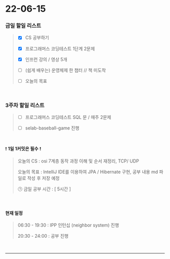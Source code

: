 # 22-06-15
### 금일 할일 리스트 

> - [x]  CS 공부하기  
>
> - [x]  프로그래머스 코딩테스트 1단계 2문제  
>
> - [x]  인프런 강의 / 영상 5개  
>
> - [ ]  (쉽게 배우는) 운영체제 한 챕터  // 책 미도착
>
> - [ ]  오늘의 목표    


<br/>

### 3주차 할일 리스트  

> - [ ]  프로그래머스 코딩테스트 SQL 문 / 매주 2문제  
>
> - [ ]  selab-baseball-game 진행    


<br/>


❗ **1일 1커밋은 필수** ❗
> 오늘의 CS : osi 7계층 동작 과정 이해 및 순서 재정리, TCP/ UDP
>
> 오늘의 목표  : IntelliJ IDE를 이용하여 JPA / Hibernate 구현, 공부 내용 md 파일로 작성 후 저장 예정
>
> 🕒 금일 공부 시간 :  [ 5시간 ]    
  

<br/>


#### 현재 일정  

> 06:30 - 19:30 : IPP 인턴십 (neighbor system) 진행 
>
> 20:30 - 24:00 : 공부 진행  

<br/>

------------  